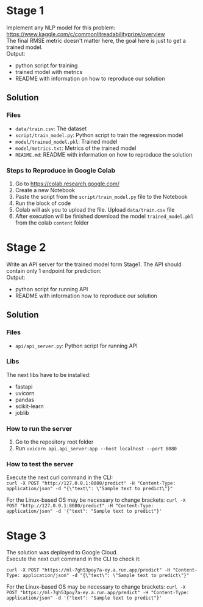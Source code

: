 # Stage 1

Implement any NLP model for this problem: https://www.kaggle.com/c/commonlitreadabilityprize/overview  
The final RMSE metric doesn't matter here, the goal here is just to get a trained model.    
Output:
- python script for training
- trained model with metrics
- README with information on how to reproduce our solution

## Solution

### Files

- `data/train.csv`: The dataset
- `script/train_model.py`: Python script to train the regression model
- `model/trained_model.pkl`: Trained model
- `model/metrics.txt`: Metrics of the trained model
- `README.md`: README with information on how to reproduce the solution

### Steps to Reproduce in Google Colab

1. Go to https://colab.research.google.com/
2. Create a new Notebook
3. Paste the script from the `script/train_model.py` file to the Notebook
4. Run the block of code
5. Colab will ask you to upload the file. Upload `data/train.csv` file
6. After execution will be finished download the model `trained_model.pkl` from the colab `content` folder

# Stage 2

Write an API server for the trained model form Stage1. The API should contain only 1 endpoint for prediction:    
Output:
- python script for running API
- README with information how to reproduce our solution

## Solution

### Files

- `api/api_server.py`: Python script for running API

### Libs

The next libs have to be installed:

- fastapi
- uvicorn
- pandas
- scikit-learn
- joblib

### How to run the server

1. Go to the repository root folder
2. Run `uvicorn api.api_server:app --host localhost --port 8080`

### How to test the server

Execute the next curl command in the CLI:  
`curl -X POST "http://127.0.0.1:8080/predict" -H "Content-Type: application/json" -d "{\"text\": \"Sample text to predict\"}"`

For the Linux-based OS may be necessary to change brackets: `curl -X POST "http://127.0.0.1:8080/predict" -H "Content-Type: application/json" -d '{"text": "Sample text to predict"}'`

# Stage 3

The solution was deployed to Google Cloud.  
Execute the next curl command in the CLI to check it:

`curl -X POST "https://ml-7gh53poy7a-ey.a.run.app/predict" -H "Content-Type: application/json" -d "{\"text\": \"Sample text to predict\"}"`

For the Linux-based OS may be necessary to change brackets: `curl -X POST "https://ml-7gh53poy7a-ey.a.run.app/predict" -H "Content-Type: application/json" -d '{"text": "Sample text to predict"}'`